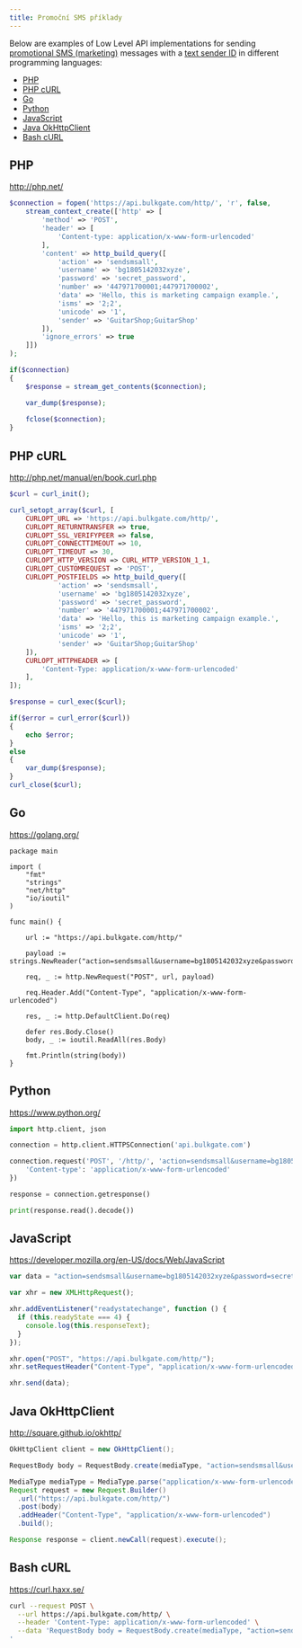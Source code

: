 ```yaml
---
title: Promoční SMS příklady
---
```


Below are examples of Low Level API implementations for sending [promotional SMS (marketing)](difference-promotional-transactional-sms.md#promotional-sms) messages with a [text sender ID](sender-type.md#text-sender-id) in different programming languages: 
 - [PHP](#php)
 - [PHP cURL](#php-curl)
 - [Go](#go)
 - [Python](#python)
 - [JavaScript](#javascript)
 - [Java OkHttpClient](#java-okhttpclient)
 - [Bash cURL](#bash-curl)

## PHP
http://php.net/
``` php
$connection = fopen('https://api.bulkgate.com/http/', 'r', false,
    stream_context_create(['http' => [
        'method' => 'POST',
        'header' => [
            'Content-type: application/x-www-form-urlencoded'
        ],
        'content' => http_build_query([
            'action' => 'sendsmsall', 
            'username' => 'bg1805142032xyze',
            'password' => 'secret_password',
            'number' => '447971700001;447971700002',
            'data' => 'Hello, this is marketing campaign example.',
            'isms' => '2;2',
            'unicode' => '1',
            'sender' => 'GuitarShop;GuitarShop'
        ]),
        'ignore_errors' => true
    ]])
);

if($connection)
{
    $response = stream_get_contents($connection);

    var_dump($response);
    
    fclose($connection);
}
```

## PHP cURL 
http://php.net/manual/en/book.curl.php
``` php
$curl = curl_init();

curl_setopt_array($curl, [
    CURLOPT_URL => 'https://api.bulkgate.com/http/',
    CURLOPT_RETURNTRANSFER => true,
    CURLOPT_SSL_VERIFYPEER => false,
    CURLOPT_CONNECTTIMEOUT => 10,
    CURLOPT_TIMEOUT => 30,
    CURLOPT_HTTP_VERSION => CURL_HTTP_VERSION_1_1,
    CURLOPT_CUSTOMREQUEST => 'POST',
    CURLOPT_POSTFIELDS => http_build_query([
            'action' => 'sendsmsall', 
            'username' => 'bg1805142032xyze',
            'password' => 'secret_password',
            'number' => '447971700001;447971700002',
            'data' => 'Hello, this is marketing campaign example.',
            'isms' => '2;2',
            'unicode' => '1',
            'sender' => 'GuitarShop;GuitarShop'
    ]),
    CURLOPT_HTTPHEADER => [
        'Content-Type: application/x-www-form-urlencoded'
    ],
]);

$response = curl_exec($curl);

if($error = curl_error($curl))
{
    echo $error;
}
else
{
    var_dump($response);
}
curl_close($curl);
```

## Go
https://golang.org/
``` golang
package main

import (
	"fmt"
	"strings"
	"net/http"
	"io/ioutil"
)

func main() {

	url := "https://api.bulkgate.com/http/"

	payload := strings.NewReader("action=sendsmsall&username=bg1805142032xyze&password=secret_password&number=447971700001;447971700002&data=Hello+this+is+marketing+campaign+example&isms=2;2&unicode=1&sender=GuitarShop;GuitarShop")

	req, _ := http.NewRequest("POST", url, payload)

	req.Header.Add("Content-Type", "application/x-www-form-urlencoded")

	res, _ := http.DefaultClient.Do(req)

	defer res.Body.Close()
	body, _ := ioutil.ReadAll(res.Body)

	fmt.Println(string(body))
}
```

## Python
https://www.python.org/
``` Python
import http.client, json

connection = http.client.HTTPSConnection('api.bulkgate.com')

connection.request('POST', '/http/', 'action=sendsmsall&username=bg1805142032xyze&password=secret_password&number=447971700001;447971700002&data=Hello+this+is+marketing+campaign+example&isms=2;2&unicode=1&sender=GuitarShop;GuitarShop', {
    'Content-type': 'application/x-www-form-urlencoded'
})

response = connection.getresponse()

print(response.read().decode())
```

## JavaScript
https://developer.mozilla.org/en-US/docs/Web/JavaScript
``` JavaScript
var data = "action=sendsmsall&username=bg1805142032xyze&password=secret_password&number=447971700001;447971700002&data=Hello+this+is+marketing+campaign+example&isms=2;2&unicode=1&sender=GuitarShop;GuitarShop";

var xhr = new XMLHttpRequest();

xhr.addEventListener("readystatechange", function () {
  if (this.readyState === 4) {
    console.log(this.responseText);
  }
});

xhr.open("POST", "https://api.bulkgate.com/http/");
xhr.setRequestHeader("Content-Type", "application/x-www-form-urlencoded");

xhr.send(data);
```

## Java OkHttpClient
http://square.github.io/okhttp/
``` Java
OkHttpClient client = new OkHttpClient();

RequestBody body = RequestBody.create(mediaType, "action=sendsmsall&username=bg1805142032xyze&password=secret_password&number=447971700001;447971700002&data=Hello+this+is+marketing+campaign+example&isms=2;2&unicode=1&sender=GuitarShop;GuitarShop");

MediaType mediaType = MediaType.parse("application/x-www-form-urlencoded");
Request request = new Request.Builder()
  .url("https://api.bulkgate.com/http/")
  .post(body)
  .addHeader("Content-Type", "application/x-www-form-urlencoded")
  .build();

Response response = client.newCall(request).execute();
```

## Bash cURL
https://curl.haxx.se/
``` bash
curl --request POST \
  --url https://api.bulkgate.com/http/ \
  --header 'Content-Type: application/x-www-form-urlencoded' \
  --data 'RequestBody body = RequestBody.create(mediaType, "action=sendsmsall&username=bg1805142032xyze&password=secret_password&number=447971700001;447971700002&data=Hello+this+is+marketing+campaign+example&isms=2;2&unicode=1&sender=GuitarShop;GuitarShop");
'
```

